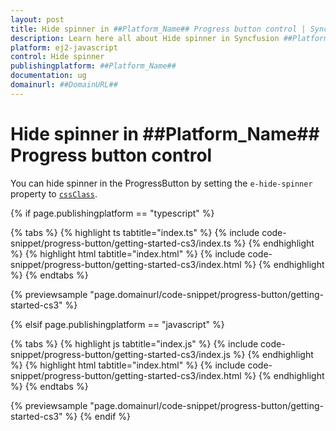 ```yaml
---
layout: post
title: Hide spinner in ##Platform_Name## Progress button control | Syncfusion
description: Learn here all about Hide spinner in Syncfusion ##Platform_Name## Progress button control of Syncfusion Essential JS 2 and more.
platform: ej2-javascript
control: Hide spinner 
publishingplatform: ##Platform_Name##
documentation: ug
domainurl: ##DomainURL##
---
```


# Hide spinner in ##Platform_Name## Progress button control

You can hide spinner in the ProgressButton by setting the `e-hide-spinner` property to [`cssClass`](../../api/progress-button#cssClass).

{% if page.publishingplatform == "typescript" %}

 {% tabs %}
{% highlight ts tabtitle="index.ts" %}
{% include code-snippet/progress-button/getting-started-cs3/index.ts %}
{% endhighlight %}
{% highlight html tabtitle="index.html" %}
{% include code-snippet/progress-button/getting-started-cs3/index.html %}
{% endhighlight %}
{% endtabs %}
        
{% previewsample "page.domainurl/code-snippet/progress-button/getting-started-cs3" %}

{% elsif page.publishingplatform == "javascript" %}

{% tabs %}
{% highlight js tabtitle="index.js" %}
{% include code-snippet/progress-button/getting-started-cs3/index.js %}
{% endhighlight %}
{% highlight html tabtitle="index.html" %}
{% include code-snippet/progress-button/getting-started-cs3/index.html %}
{% endhighlight %}
{% endtabs %}

{% previewsample "page.domainurl/code-snippet/progress-button/getting-started-cs3" %}
{% endif %}